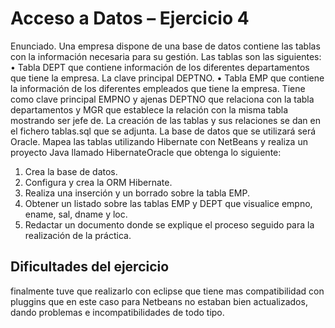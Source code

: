 #  Acceso a Datos – Ejercicio 4

Enunciado.
 Una empresa dispone de una base de datos contiene las tablas con la información necesaria para su 
gestión. Las tablas son las siguientes:
 • Tabla DEPT que contiene información de los diferentes departamentos que tiene la 
empresa. La clave principal DEPTNO.
 • Tabla EMP que contiene la información de los diferentes empleados que tiene la empresa. 
Tiene como clave principal EMPNO y ajenas DEPTNO que relaciona con la tabla 
departamentos y MGR que establece la relación con la misma tabla mostrando ser jefe de.
 La creación de las tablas y sus relaciones se dan en el fichero tablas.sql que se adjunta.
 La base de datos que se utilizará será Oracle.
 Mapea las tablas utilizando Hibernate con NetBeans y realiza un proyecto Java llamado 
HibernateOracle que obtenga lo siguiente:
 1. Crea la base de datos.
 2. Configura y crea la ORM Hibernate.
 3. Realiza una inserción y un borrado sobre la tabla EMP.
 4. Obtener un listado sobre las tablas EMP y DEPT que visualice empno, ename, sal, dname y 
loc.
 5. Redactar un documento donde se explique el proceso seguido para la realización de la 
práctica. 

## Dificultades del ejercicio 

finalmente tuve que realizarlo con eclipse que tiene mas compatibilidad con pluggins que en este caso para Netbeans no estaban bien actualizados, dando problemas e incompatibilidades de todo tipo.